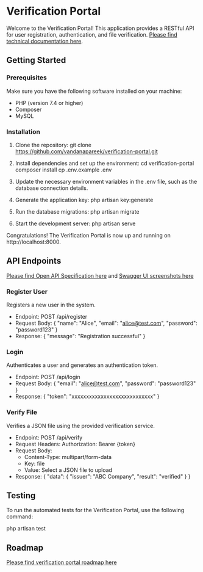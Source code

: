 # Verification Portal

Welcome to the Verification Portal! This application provides a RESTful API for user registration, authentication, and file verification.
[Please find technical documentation here](https://docs.google.com/document/d/1m_Ue6fJlOkVThO_cF8Pm-3E52goKy4JdTLra3uhvdI4/edit?usp=sharing).

## Getting Started

### Prerequisites

Make sure you have the following software installed on your machine:

- PHP (version 7.4 or higher)
- Composer
- MySQL

### Installation

1. Clone the repository:
   git clone https://github.com/vandanapareek/verification-portal.git

2. Install dependencies and set up the environment:
   cd verification-portal
   composer install
   cp .env.example .env

3. Update the necessary environment variables in the .env file, such as the database connection details.

4. Generate the application key:
   php artisan key:generate

5. Run the database migrations:
   php artisan migrate

6. Start the development server:
   php artisan serve

Congratulations! The Verification Portal is now up and running on http://localhost:8000.

## API Endpoints
[Please find Open API Specification here](api-documentation.yaml) and [Swagger UI screenshots here](Swagger)

### Register User

Registers a new user in the system.

- Endpoint: POST /api/register
- Request Body:
  {
    "name": "Alice",
    "email": "alice@test.com",
    "password": "password123"
  }
- Response:
  {
    "message": "Registration successful"
  }

### Login

Authenticates a user and generates an authentication token.

- Endpoint: POST /api/login
- Request Body:
  {
    "email": "alice@test.com",
    "password": "password123"
  }
- Response:
  {
    "token": "xxxxxxxxxxxxxxxxxxxxxxxxxxxx"
  }

### Verify File

Verifies a JSON file using the provided verification service.

- Endpoint: POST /api/verify
- Request Headers:
  Authorization: Bearer {token}
- Request Body:
  - Content-Type: multipart/form-data
  - Key: file
  - Value: Select a JSON file to upload
- Response:
  {
    "data": {
      "issuer": "ABC Company",
      "result": "verified"
    }
  }

## Testing

To run the automated tests for the Verification Portal, use the following command:

php artisan test

## Roadmap

[Please find verification portal roadmap here](ROADMAP.md)
